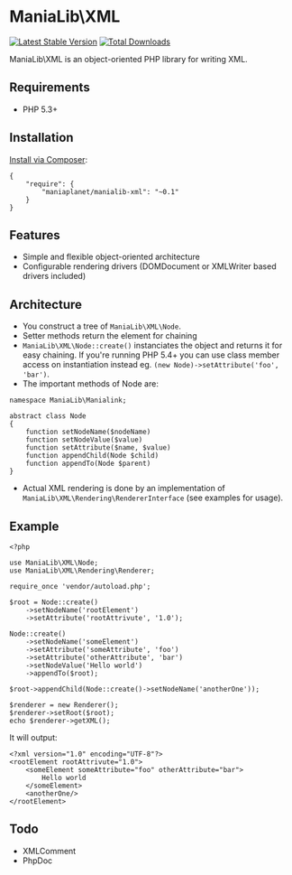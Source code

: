 ManiaLib\XML
===================================================

[![Latest Stable Version](https://poser.pugx.org/maniaplanet/manialib-xml/v/stable.png)](https://packagist.org/packages/maniaplanet/manialib-xml)
[![Total Downloads](https://poser.pugx.org/maniaplanet/manialib-xml/downloads.png)](https://packagist.org/packages/maniaplanet/manialib-xml)

ManiaLib\XML is an object-oriented PHP library for writing XML.

Requirements
-----------------------------

 * PHP 5.3+

Installation
-----------------------------

[Install via Composer](https://getcomposer.org/):

```
{
	"require": {
        "maniaplanet/manialib-xml": "~0.1"
    }
}
```

Features
-----------------------------
 * Simple and flexible object-oriented architecture
 * Configurable rendering drivers (DOMDocument or XMLWriter based drivers included)
 
Architecture
-----------------------------

 * You construct a tree of `ManiaLib\XML\Node`.
 * Setter methods return the element for chaining
 * `ManiaLib\XML\Node::create()` instanciates the object and returns it for easy chaining. 
If you're running PHP 5.4+ you can use class member access on instantiation instead eg. 
`(new Node)->setAttribute('foo', 'bar')`.
 * The important methods of Node are:

```
namespace ManiaLib\Manialink;

abstract class Node
{
	function setNodeName($nodeName)
	function setNodeValue($value)
	function setAttribute($name, $value)
	function appendChild(Node $child)
	function appendTo(Node $parent)
}
```
 * Actual XML rendering is done by an implementation of `ManiaLib\XML\Rendering\RendererInterface` (see examples for usage).

Example
-----------------------------

```
<?php

use ManiaLib\XML\Node;
use ManiaLib\XML\Rendering\Renderer;

require_once 'vendor/autoload.php';

$root = Node::create()
	->setNodeName('rootElement')
	->setAttribute('rootAttrivute', '1.0');

Node::create()
	->setNodeName('someElement')
	->setAttribute('someAttribute', 'foo')
	->setAttribute('otherAttribute', 'bar')
	->setNodeValue('Hello world')
	->appendTo($root);

$root->appendChild(Node::create()->setNodeName('anotherOne'));

$renderer = new Renderer();
$renderer->setRoot($root);
echo $renderer->getXML();
```

It will output:

```
<?xml version="1.0" encoding="UTF-8"?>
<rootElement rootAttrivute="1.0">
	<someElement someAttribute="foo" otherAttribute="bar">
		Hello world
	</someElement>
	<anotherOne/>
</rootElement>
```

Todo
-----------------------------
 * XMLComment
 * PhpDoc
 


